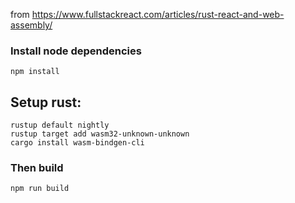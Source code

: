 from https://www.fullstackreact.com/articles/rust-react-and-web-assembly/

### Install node dependencies
```
npm install
```

## Setup rust:
```
rustup default nightly
rustup target add wasm32-unknown-unknown
cargo install wasm-bindgen-cli
```

### Then build
```
npm run build
```
